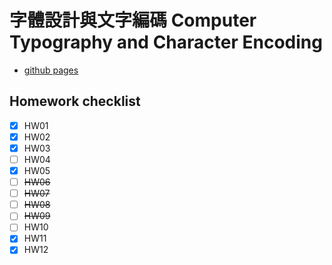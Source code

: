 # 字體設計與文字編碼 Computer Typography and Character Encoding

- [github pages](ntut-luna.github.io/ct2023s/)

## Homework checklist

- [X] HW01
- [X] HW02
- [X] HW03
- [ ] HW04
- [X] HW05
- [ ] ~~HW06~~
- [ ] ~~HW07~~
- [ ] ~~HW08~~
- [ ] ~~HW09~~
- [ ] HW10
- [X] HW11
- [X] HW12
